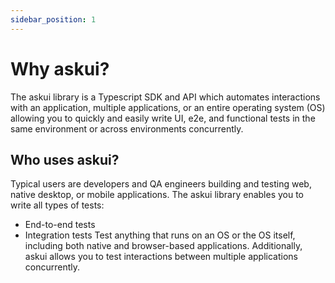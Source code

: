 ```yaml
---
sidebar_position: 1
---
```


# Why askui?
The askui library is a Typescript SDK and API which automates interactions with an application, multiple applications, or an entire operating system (OS) allowing you to quickly and easily write UI, e2e, and functional tests in the same environment or across environments concurrently.

## Who uses askui?
Typical users are developers and QA engineers building and testing web, native desktop, or mobile applications.
The askui library enables you to write all types of tests:
-   End-to-end tests
-   Integration tests
Test anything that runs on an OS or the OS itself, including both native and browser-based applications. Additionally, askui allows you to test interactions between multiple applications concurrently.
